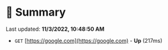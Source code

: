 # 📖 Summary
Last updated: **11/3/2022, 10:48:50 AM**

- `GET` [https://google.com](https://google.com) - **Up** (217ms)
